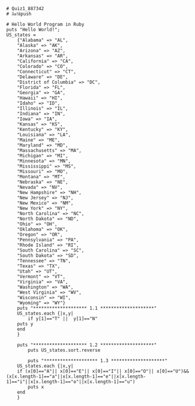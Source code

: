 	# Quiz1_887342
	# ลืมวิธีpush
	
	# Hello World Program in Ruby
	puts "Hello World!";
	US_states = 
		{"Alabama" => "AL",
		"Alaska" => "AK",
		"Arizona" => "AZ",
		"Arkansas" => "AR",
		"California" => "CA",
		"Colorado" => "CO",
		"Connecticut" => "CT",
		"Delaware" => "DE",
		"District of Columbia" => "DC",
		"Florida" => "FL",
		"Georgia" => "GA",
		"Hawaii" => "HI",
		"Idaho" => "ID",
		"Illinois" => "IL",
		"Indiana" => "IN",
		"Iowa" => "IA",
		"Kansas" => "KS",
		"Kentucky" => "KY",
		"Louisiana" => "LA",
		"Maine" => "ME",
		"Maryland" => "MD",
		"Massachusetts" => "MA",
		"Michigan" => "MI",
		"Minnesota" => "MN",
		"Mississippi" => "MS",
		"Missouri" => "MO",
		"Montana" => "MT",
		"Nebraska" => "NE",
		"Nevada" => "NV",
		"New Hampshire" => "NH",
		"New Jersey" => "NJ",
		"New Mexico" => "NM",
		"New York" => "NY",
		"North Carolina" => "NC",
		"North Dakota" => "ND",
		"Ohio" => "OH",
		"Oklahoma" => "OK",
		"Oregon" => "OR",
		"Pennsylvania" => "PA",
		"Rhode Island" => "RI",
		"South Carolina" => "SC",
		"South Dakota" => "SD",
		"Tennessee" => "TN",
		"Texas" => "TX",
		"Utah" => "UT",
		"Vermont" => "VT",
		"Virginia" => "VA",
		"Washington" => "WA",
		"West Virginia" => "WV",
		"Wisconsin" => "WI",
		"Wyoming" => "WY"}
		puts "******************** 1.1 ********************"
		US_states.each {|x,y|
		    if y[1]=="T" ||  y[1]=="N"
		puts y
		end
		}
	
		puts "******************** 1.2 ********************"
	    	puts US_states.sort.reverse
	    
	    	puts "******************** 1.3 ********************"
		US_states.each {|x,y|
		if (x[0]=="A"|| x[0]=="E"|| x[0]=="I"|| x[0]=="O"|| x[0]=="U")&&(x[x.length-1]=="a"||x[x.length-1]=="e"||x[x.length-1]=="i"||x[x.length-1]=="o"||x[x.length-1]=="u")
		    puts x
		end
		}
